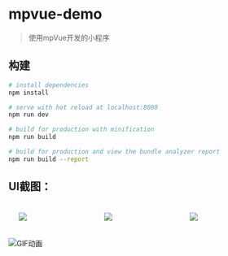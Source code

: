 # mpvue-demo

> 使用mpVue开发的小程序


## 构建

``` bash
# install dependencies
npm install

# serve with hot reload at localhost:8080
npm run dev

# build for production with minification
npm run build

# build for production and view the bundle analyzer report
npm run build --report
```


## UI截图：

<div style="display: flex">
    <img style="flex: 1; margin: 20px" src="http://ob9qd20l4.bkt.clouddn.com/image-mini1.png" />
    <img style="flex: 1; margin: 20px"  src="http://ob9qd20l4.bkt.clouddn.com/image-mini2.png" />
    <img style="flex: 1; margin: 20px" src="http://ob9qd20l4.bkt.clouddn.com/image-mini3.png" />
</div>

![GIF动画](http://ob9qd20l4.bkt.clouddn.com/image-mini.gif)
